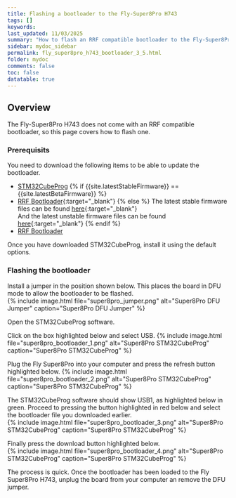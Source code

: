 ```yaml
---
title: Flashing a bootloader to the Fly-Super8Pro H743
tags: []
keywords: 
last_updated: 11/03/2025
summary: "How to flash an RRF compatible bootloader to the Fly-Super8Pro H743"
sidebar: mydoc_sidebar
permalink: fly_super8pro_h743_bootloader_3_5.html
folder: mydoc
comments: false
toc: false
datatable: true
---
```


## Overview

The Fly-Super8Pro H743 does not come with an RRF compatible bootloader, so this page covers how to flash one.

### Prerequisits

You need to download the following items to be able to update the bootloader.  

* [STM32CubeProg](https://www.st.com/en/development-tools/stm32cubeprog.html)
{% if {{site.latestStableFirmware}} == {{site.latestBetaFirmware}} %}
* [RRF Bootloader]({{site.latestStableFirmware}}/bootloader){:target="_blank"}
{% else %}
The latest stable firmware files can be found [here]({{site.latestStableFirmware}}){:target="_blank"}  
And the latest unstable firmware files can be found [here]({{site.latestBetaFirmware}}){:target="_blank"}
{% endif %}
* [RRF Bootloader](https://github.com/gloomyandy/IAP/releases)

Once you have downloaded STM32CubeProg, install it using the default options.

### Flashing the bootloader

Install a jumper in the position shown below. This places the board in DFU mode to allow the bootloader to be flashed.  
{% include image.html file="super8pro_jumper.png" alt="Super8Pro DFU Jumper" caption="Super8Pro DFU Jumper" %}

Open the STM32CubeProg software.  

Click on the box highlighted below and select USB.
{% include image.html file="super8pro_bootloader_1.png" alt="Super8Pro STM32CubeProg" caption="Super8Pro STM32CubeProg" %}

Plug the Fly Super8Pro into your computer and press the refresh button highlighted below.
{% include image.html file="super8pro_bootloader_2.png" alt="Super8Pro STM32CubeProg" caption="Super8Pro STM32CubeProg" %}

The STM32CubeProg software should show USB1, as highlighted below in green. Proceed to pressing the button highlighted in red below and select the bootloader file you downloaded earlier.  
{% include image.html file="super8pro_bootloader_3.png" alt="Super8Pro STM32CubeProg" caption="Super8Pro STM32CubeProg" %}

Finally press the download button highlighted below.  
{% include image.html file="super8pro_bootloader_4.png" alt="Super8Pro STM32CubeProg" caption="Super8Pro STM32CubeProg" %}

The process is quick. Once the bootloader has been loaded to the Fly Super8Pro H743, unplug the board from your computer an remove the DFU jumper.
